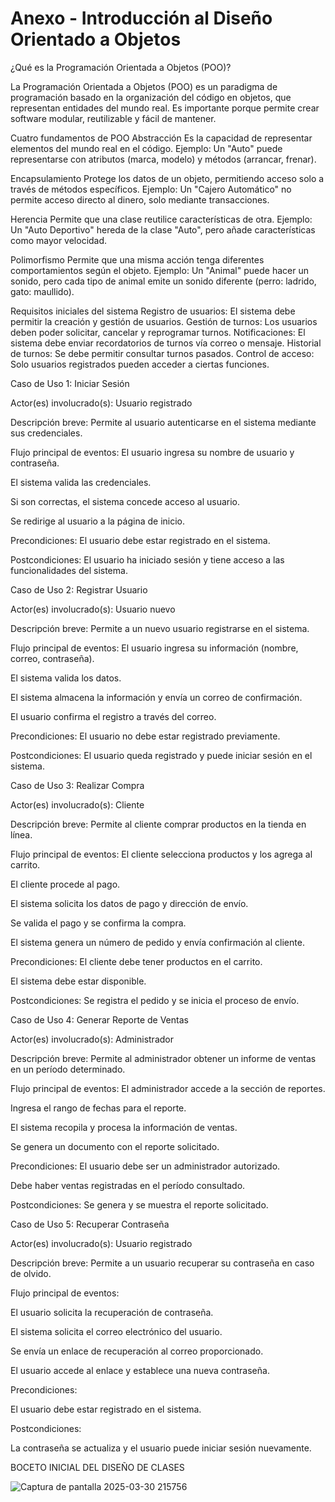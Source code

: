 # Anexo - Introducción al Diseño Orientado a Objetos
¿Qué es la Programación Orientada a Objetos (POO)?

La Programación Orientada a Objetos (POO) es un paradigma de programación basado en la organización del código en objetos, que representan entidades del mundo real.
Es importante porque permite crear software modular, reutilizable y fácil de mantener.

Cuatro fundamentos de POO
Abstracción
Es la capacidad de representar elementos del mundo real en el código.
Ejemplo: Un "Auto" puede representarse con atributos (marca, modelo) y métodos (arrancar, frenar).

Encapsulamiento
Protege los datos de un objeto, permitiendo acceso solo a través de métodos específicos.
Ejemplo: Un "Cajero Automático" no permite acceso directo al dinero, solo mediante transacciones.

Herencia
Permite que una clase reutilice características de otra.
Ejemplo: Un "Auto Deportivo" hereda de la clase "Auto", pero añade características como mayor velocidad.

Polimorfismo
Permite que una misma acción tenga diferentes comportamientos según el objeto.
Ejemplo: Un "Animal" puede hacer un sonido, pero cada tipo de animal emite un sonido diferente (perro: ladrido, gato: maullido).

Requisitos iniciales del sistema
Registro de usuarios: El sistema debe permitir la creación y gestión de usuarios.
Gestión de turnos: Los usuarios deben poder solicitar, cancelar y reprogramar turnos.
Notificaciones: El sistema debe enviar recordatorios de turnos vía correo o mensaje.
Historial de turnos: Se debe permitir consultar turnos pasados.
Control de acceso: Solo usuarios registrados pueden acceder a ciertas funciones.

Caso de Uso 1: Iniciar Sesión

Actor(es) involucrado(s): Usuario registrado

Descripción breve: Permite al usuario autenticarse en el sistema mediante sus credenciales.

Flujo principal de eventos:
El usuario ingresa su nombre de usuario y contraseña.

El sistema valida las credenciales.

Si son correctas, el sistema concede acceso al usuario.

Se redirige al usuario a la página de inicio.

Precondiciones:
El usuario debe estar registrado en el sistema.

Postcondiciones:
El usuario ha iniciado sesión y tiene acceso a las funcionalidades del sistema.

Caso de Uso 2: Registrar Usuario

Actor(es) involucrado(s): Usuario nuevo

Descripción breve: Permite a un nuevo usuario registrarse en el sistema.

Flujo principal de eventos:
El usuario ingresa su información (nombre, correo, contraseña).

El sistema valida los datos.

El sistema almacena la información y envía un correo de confirmación.

El usuario confirma el registro a través del correo.

Precondiciones:
El usuario no debe estar registrado previamente.

Postcondiciones:
El usuario queda registrado y puede iniciar sesión en el sistema.

Caso de Uso 3: Realizar Compra

Actor(es) involucrado(s): Cliente

Descripción breve: Permite al cliente comprar productos en la tienda en línea.

Flujo principal de eventos:
El cliente selecciona productos y los agrega al carrito.

El cliente procede al pago.

El sistema solicita los datos de pago y dirección de envío.

Se valida el pago y se confirma la compra.

El sistema genera un número de pedido y envía confirmación al cliente.

Precondiciones:
El cliente debe tener productos en el carrito.

El sistema debe estar disponible.

Postcondiciones:
Se registra el pedido y se inicia el proceso de envío.

Caso de Uso 4: Generar Reporte de Ventas

Actor(es) involucrado(s): Administrador

Descripción breve: Permite al administrador obtener un informe de ventas en un período determinado.

Flujo principal de eventos:
El administrador accede a la sección de reportes.

Ingresa el rango de fechas para el reporte.

El sistema recopila y procesa la información de ventas.

Se genera un documento con el reporte solicitado.

Precondiciones:
El usuario debe ser un administrador autorizado.

Debe haber ventas registradas en el período consultado.

Postcondiciones:
Se genera y se muestra el reporte solicitado.

Caso de Uso 5: Recuperar Contraseña

Actor(es) involucrado(s): Usuario registrado

Descripción breve: Permite a un usuario recuperar su contraseña en caso de olvido.

Flujo principal de eventos:

El usuario solicita la recuperación de contraseña.

El sistema solicita el correo electrónico del usuario.

Se envía un enlace de recuperación al correo proporcionado.

El usuario accede al enlace y establece una nueva contraseña.

Precondiciones:

El usuario debe estar registrado en el sistema.

Postcondiciones:

La contraseña se actualiza y el usuario puede iniciar sesión nuevamente.

BOCETO INICIAL DEL DISEÑO DE CLASES

![Captura de pantalla 2025-03-30 215756](https://github.com/user-attachments/assets/5948340a-80d8-4642-a307-5bd1b3fde944)



